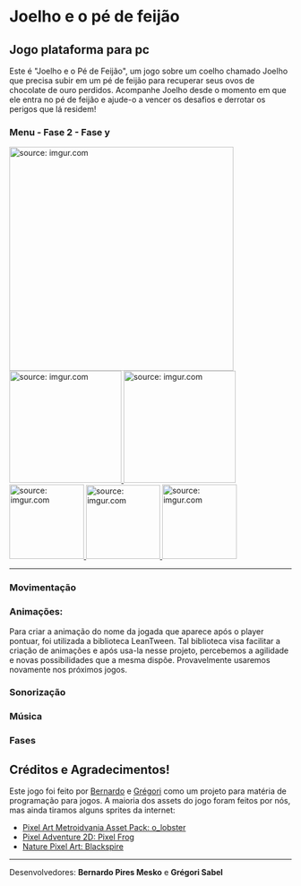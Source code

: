 # Joelho e o pé de feijão

## <strong> Jogo plataforma para pc </strong>

Este é "Joelho e o Pé de Feijão", um jogo sobre um coelho chamado Joelho que precisa subir em um pé de feijão para recuperar seus ovos de chocolate de ouro perdidos. Acompanhe Joelho desde o momento em que ele entra no pé de feijão e ajude-o a vencer os desafios e derrotar os perigos que lá residem!

### Menu - Fase 2 - Fase y

<a href="https://gb-dev.itch.io/joelho">
                                        <img height="400" src="https://imgur.com/qGAtPbU.png" title="source: imgur.com" />
                                        <img height="200" src="https://imgur.com/Ymt7P06.png" title="source: imgur.com" />
                                        <img height="200" src="https://imgur.com/NmhB4QQ.png" title="source: imgur.com" /> 
  <br>
                                        <img height="133" src="https://imgur.com/OCEd1yX.png" title="source: imgur.com" />
                                        <img height="132" src="https://imgur.com/G6qCVCV.png" title="source: imgur.com" />
                                        <img height="133" src="https://imgur.com/ZHH0VOr.png" title="source: imgur.com" />
</a>

---

### Movimentação

### Animações:

Para criar a animação do nome da jogada que aparece após o player pontuar, foi utilizada a biblioteca LeanTween. Tal biblioteca visa facilitar a criação de animações e após usa-la nesse projeto, percebemos a agilidade e novas possibilidades que a mesma dispõe. Provavelmente usaremos novamente nos próximos jogos.

### Sonorização

### Música

### Fases

## Créditos e Agradecimentos!

Este jogo foi feito por [Bernardo](https://github.com/Bemesko) e [Grégori](https://github.com/Greg-art) como um projeto para matéria de programação para jogos. A maioria dos assets do jogo foram feitos por nós, mas ainda tiramos alguns sprites da internet:

- [Pixel Art Metroidvania Asset Pack: o_lobster](https://o-lobster.itch.io/platformmetroidvania-pixel-art-asset-pack)
- [Pixel Adventure 2D: Pixel Frog](https://assetstore.unity.com/packages/2d/characters/pixel-adventure-1-155360)
- [Nature Pixel Art: Blackspire](https://assetstore.unity.com/packages/2d/environments/nature-pixel-art-base-assets-free-151370)

---

Desenvolvedores:
<strong>Bernardo Pires Mesko</strong>
e
<strong>Grégori Sabel</strong>

